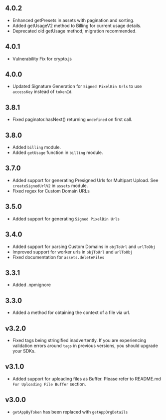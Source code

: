 ## 4.0.2

-   Enhanced getPresets in assets with pagination and sorting.
-   Added getUsageV2 method to Billing for current usage details.
-   Deprecated old getUsage method; migration recommended.

## 4.0.1

-   Vulnerability Fix for crypto.js

## 4.0.0

-   Updated Signature Generation for `Signed PixelBin Urls` to use `accessKey` instead of `tokenId`.

## 3.8.1

-   Fixed paginator.hasNext() returning `undefined` on first call.

## 3.8.0

-   Added `billing` module.
-   Added `getUsage` function in `billing` module.

## 3.7.0

-   Added support for generating Presigned Urls for Multipart Upload. See `createSignedUrlV2` in `assets` module.
-   Fixed regex for Custom Domain URLs

## 3.5.0

-   Added support for generating `Signed PixelBin Urls`

## 3.4.0

-   Added support for parsing Custom Domains in `objToUrl` and `urlToObj`
-   Improved support for worker urls in `objToUrl` and `urlToObj`
-   Fixed documentation for `assets.deleteFiles`

## 3.3.1

-   Added .npmignore

## 3.3.0

-   Added a method for obtaining the context of a file via url.

## v3.2.0

-   Fixed tags being stringified inadvertently. If you are experiencing validation errors around `tags` in previous versions, you should upgrade your SDKs.

## v3.1.0

-   Added support for uploading files as Buffer. Please refer to README.md `For Uploading File Buffer` section.

## v3.0.0

-   `getAppByToken` has been replaced with `getAppOrgDetails`
